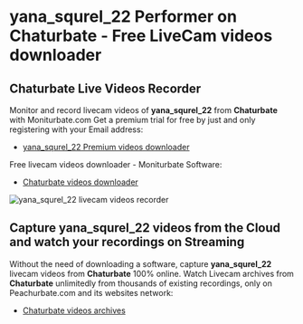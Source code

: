 # yana_squrel_22 Performer on Chaturbate - Free LiveCam videos downloader

## Chaturbate Live Videos Recorder

Monitor and record livecam videos of **yana_squrel_22** from **Chaturbate** with Moniturbate.com
Get a premium trial for free by just and only registering with your Email address:
* [yana_squrel_22 Premium videos downloader](https://moniturbate.com/request-demo-licence-key.html)

Free livecam videos downloader - Moniturbate Software:
* [Chaturbate videos downloader](https://moniturbate.com/moniturbate-download-software.html)

![yana_squrel_22 livecam videos recorder](https://peachurnet.com/templates/moniturbate-software.png)


## Capture yana_squrel_22 videos from the Cloud and watch your recordings on Streaming

Without the need of downloading a software, capture **yana_squrel_22** livecam videos from **Chaturbate** 100% online.
Watch Livecam archives from **Chaturbate** unlimitedly from thousands of existing recordings, only on Peachurbate.com and its websites network:
* [Chaturbate videos archives](https://peachurnet.com/)